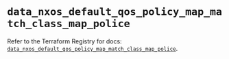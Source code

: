 # `data_nxos_default_qos_policy_map_match_class_map_police`

Refer to the Terraform Registry for docs: [`data_nxos_default_qos_policy_map_match_class_map_police`](https://registry.terraform.io/providers/ciscodevnet/nxos/0.5.10/docs/data-sources/default_qos_policy_map_match_class_map_police).
